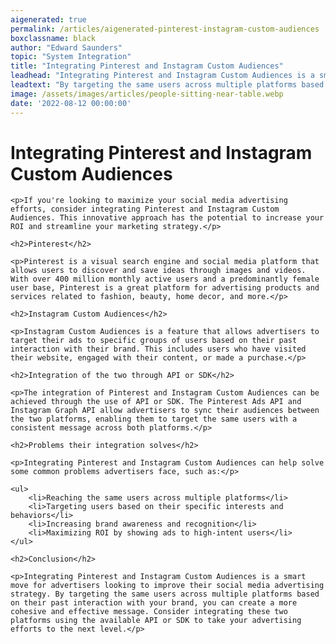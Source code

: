 ```yaml
---
aigenerated: true
permalink: /articles/aigenerated-pinterest-instagram-custom-audiences
boxclassname: black
author: "Edward Saunders"
topic: "System Integration"
title: "Integrating Pinterest and Instagram Custom Audiences"
leadhead: "Integrating Pinterest and Instagram Custom Audiences is a smart move for advertisers looking to improve their social media advertising strategy"
leadtext: "By targeting the same users across multiple platforms based on their past interaction with your brand, you can create a more cohesive and effective message. Consider integrating these two platforms using the available API or SDK to take your advertising efforts to the next level."
image: /assets/images/articles/people-sitting-near-table.webp
date: '2022-08-12 00:00:00'
---
```

<div class="arttext">
	<h1>Integrating Pinterest and Instagram Custom Audiences</h1>

	<p>If you're looking to maximize your social media advertising efforts, consider integrating Pinterest and Instagram Custom Audiences. This innovative approach has the potential to increase your ROI and streamline your marketing strategy.</p>

	<h2>Pinterest</h2>

	<p>Pinterest is a visual search engine and social media platform that allows users to discover and save ideas through images and videos. With over 400 million monthly active users and a predominantly female user base, Pinterest is a great platform for advertising products and services related to fashion, beauty, home decor, and more.</p>

	<h2>Instagram Custom Audiences</h2>

	<p>Instagram Custom Audiences is a feature that allows advertisers to target their ads to specific groups of users based on their past interaction with their brand. This includes users who have visited their website, engaged with their content, or made a purchase.</p>

	<h2>Integration of the two through API or SDK</h2>

	<p>The integration of Pinterest and Instagram Custom Audiences can be achieved through the use of API or SDK. The Pinterest Ads API and Instagram Graph API allow advertisers to sync their audiences between the two platforms, enabling them to target the same users with a consistent message across both platforms.</p>

	<h2>Problems their integration solves</h2>

	<p>Integrating Pinterest and Instagram Custom Audiences can help solve some common problems advertisers face, such as:</p>

	<ul>
		<li>Reaching the same users across multiple platforms</li>
		<li>Targeting users based on their specific interests and behaviors</li>
		<li>Increasing brand awareness and recognition</li>
		<li>Maximizing ROI by showing ads to high-intent users</li>
	</ul>

	<h2>Conclusion</h2>

	<p>Integrating Pinterest and Instagram Custom Audiences is a smart move for advertisers looking to improve their social media advertising strategy. By targeting the same users across multiple platforms based on their past interaction with your brand, you can create a more cohesive and effective message. Consider integrating these two platforms using the available API or SDK to take your advertising efforts to the next level.</p>

</div>